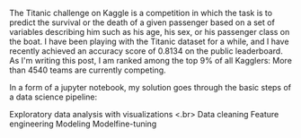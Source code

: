 The Titanic challenge on Kaggle is a competition in which the task is to predict the survival or the death of a given passenger based on a set of variables describing him such as his age, his sex, or his passenger class on the boat. I have been playing with the Titanic dataset for a while, and I have recently achieved an accuracy score of 0.8134 on the public leaderboard. As I'm writing this post, I am ranked among the top 9% of all Kagglers: More than 4540 teams are currently competing.

In a form of a jupyter notebook, my solution goes through the basic steps of a data science pipeline:

Exploratory data analysis with visualizations <.br>
Data cleaning
Feature engineering
Modeling
Modelfine-tuning
